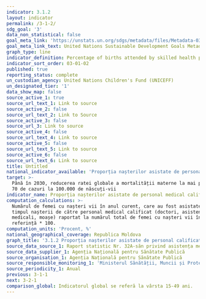 ```yaml
---
indicator: 3.1.2
layout: indicator
permalink: /3-1-2/
sdg_goal: '3'
data_non_statistical: false
goal_meta_link: 'https://unstats.un.org/sdgs/metadata/files/Metadata-03-01-02.pdf'
goal_meta_link_text: United Nations Sustainable Development Goals Metadata (PDF 374 KB)
graph_type: line
indicator_definition: Percentage of births attended by skilled health personnel
indicator_sort_order: 03-01-02
published: true
reporting_status: complete
un_custodian_agency: United Nations Children's Fund (UNICEFF)
un_designated_tier: '1'
data_show_map: false
source_active_1: true
source_url_text_1: Link to source
source_active_2: false
source_url_text_2: Link to Source
source_active_3: false
source_url_3: Link to source
source_active_4: false
source_url_text_4: Link to source
source_active_5: false
source_url_text_5: Link to source
source_active_6: false
source_url_text_6: Link to source
title: Untitled
national_indicator_available: 'Proporția nașterilor asistate de personal calificat, %'
target: >-
  Până în 2030, reducerea ratei globale a mortalității materne la mai puțin de
  70 de cazuri la 100.000 de născuți-vii
indicator_name: Proporția nașterilor asistate de personal medical calificat
computation_calculations: >-
  Numărul de femei cu nașteri vii în anul curent, care au fost asistate în
  timpul nașterii de către personal medical calificat (doctori, asistenți
  medicali, moașe) raportat la numărul total de femei cu nașteri vii în anul de
  referință * 100.
computation_units: 'Procent, %'
national_geographical_coverage: Republica Moldova
graph_title: '3.1.2 Proporția nașterilor asistate de personal calificat, %'
source_data_source_1: Raport statistic Nr. 32A-săn privind asistența medicală acordată gravidelor
source_data_supplier_1: Agenția Națională pentru Sănătate Publică
source_organisation_1: Agenția Națională pentru Sănătate Publică
source_responsible_monitoring_1: 'Ministerul Sănătății, Muncii și Protecției Sociale'
source_periodicity_1: Anual
previous: 3-1-1
next: 3-2-1
comparison_global: Indicatorul global se referă la vârsta 15-49 ani.
---
```

